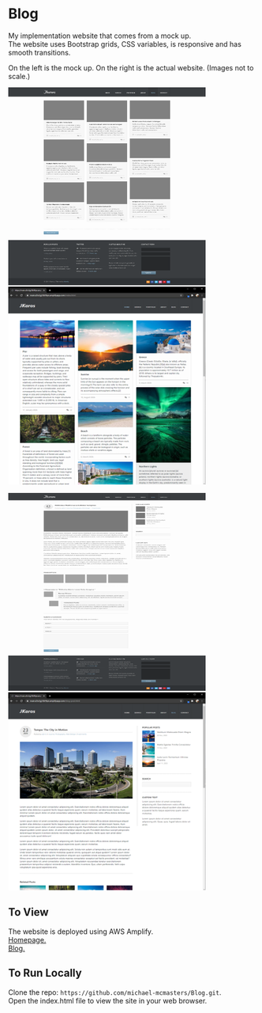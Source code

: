 # Blog

My implementation website that comes from a mock up.<br>
The website uses Bootstrap grids, CSS variables, is responsive and has smooth transitions.

On the left is the mock up. On the right is the actual website. (Images not to scale.)<br>

<p float="left">
  <img src="/images/blog.png" height="400" width="400" />
  <img src="/images/blog-actual.png" height="400" width="400" />
</p>
<p float="left">
  <img src="/images/blog-post.png" height="400" width="400" />
  <img src="/images/blog-post-actual.png" height="400" width="400" />
</p>


## To View
The website is deployed using AWS Amplify.<br>
[Homepage.](https://main.d3v2gj1l8r9lye.amplifyapp.com/index.html)<br>
[Blog.](https://main.d3v2gj1l8r9lye.amplifyapp.com/blog-post.html)

## To Run Locally
Clone the repo: `https://github.com/michael-mcmasters/Blog.git`.<br>
Open the index.html file to view the site in your web browser.
